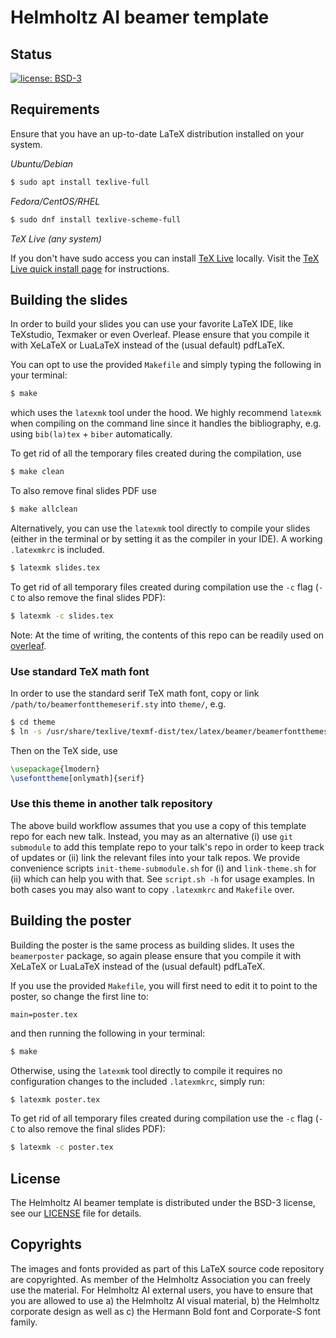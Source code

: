 # Helmholtz AI beamer template


## Status

[![license: BSD-3](https://img.shields.io/badge/License-BSD3-blue.svg)](https://opensource.org/licenses/BSD-3-Clause)


## Requirements

Ensure that you have an up-to-date LaTeX distribution installed on your system.

*Ubuntu/Debian*

```sh
$ sudo apt install texlive-full
```

*Fedora/CentOS/RHEL*

```sh
$ sudo dnf install texlive-scheme-full
```

*TeX Live (any system)*

If you don't have sudo access you can install [TeX Live](https://www.tug.org/texlive/) locally.
Visit the [TeX Live quick install page](https://www.tug.org/texlive/quickinstall.html) for instructions.


## Building the slides

In order to build your slides you can use your favorite LaTeX IDE, like TeXstudio, Texmaker or even Overleaf.
Please ensure that you compile it with XeLaTeX or LuaLaTeX instead of the (usual default) pdfLaTeX.

You can opt to use the provided `Makefile` and simply typing the following in your terminal:

```sh
$ make
```

which uses the `latexmk` tool under the hood. We highly recommend `latexmk` when
compiling on the command line since it handles the bibliography, e.g. using
`bib(la)tex` + `biber` automatically.

To get rid of all the temporary files created during the compilation, use

```sh
$ make clean
```

To also remove final slides PDF use

```sh
$ make allclean
```

Alternatively, you can use the `latexmk` tool directly to compile your slides (either in the terminal or by setting it as the compiler in your IDE).
A working `.latexmkrc` is included.

```sh
$ latexmk slides.tex
```

To get rid of all temporary files created during compilation use the `-c` flag (`-C` to also remove the final slides PDF):

```sh
$ latexmk -c slides.tex
```

Note: At the time of writing, the contents of this repo can be readily used on [overleaf](https://overleaf.com).

### Use standard TeX math font

In order to use the standard serif TeX math font,
copy or link `/path/to/beamerfontthemeserif.sty` into `theme/`, e.g.

```sh
$ cd theme
$ ln -s /usr/share/texlive/texmf-dist/tex/latex/beamer/beamerfontthemeserif.sty beamerfontthemeserif.sty
```

Then on the TeX side, use

```tex
\usepackage{lmodern}
\usefonttheme[onlymath]{serif}
```

### Use this theme in another talk repository

The above build workflow assumes that you use a copy of this template repo for
each new talk. Instead, you may as an alternative (i) use `git submodule` to
add this template repo to your talk's repo in order to keep track of updates or
(ii) link the relevant files into your talk repos. We provide convenience
scripts `init-theme-submodule.sh` for (i) and `link-theme.sh` for (ii) which
can help you with that. See `script.sh -h` for usage examples. In both cases
you may also want to copy `.latexmkrc` and `Makefile` over.

## Building the poster

Building the poster is the same process as building slides.
It uses the `beamerposter` package, so again please ensure that you
compile it with XeLaTeX or LuaLaTeX instead of the (usual default) pdfLaTeX.

If you use the provided `Makefile`, you will first need to edit it to
point to the poster, so change the first line to:

```
main=poster.tex
```

and then running the following in your terminal:

```sh
$ make
```

Otherwise, using the `latexmk` tool directly to compile it requires no 
configuration changes to the included `.latexmkrc`, simply run:

```sh
$ latexmk poster.tex
```

To get rid of all temporary files created during compilation use the `-c` flag (`-C` to also remove the final slides PDF):

```sh
$ latexmk -c poster.tex
```

## License

The Helmholtz AI beamer template is distributed under the BSD-3 license, see our [LICENSE](LICENSE) file for details.


## Copyrights

The images and fonts provided as part of this LaTeX source code repository are copyrighted. As member of the Helmholtz Association you can freely use the material. For Helmholtz AI external users, you have to ensure that you are allowed to use a) the Helmholtz AI visual material, b) the Helmholtz corporate design as well as c) the Hermann Bold font and Corporate-S font family.
